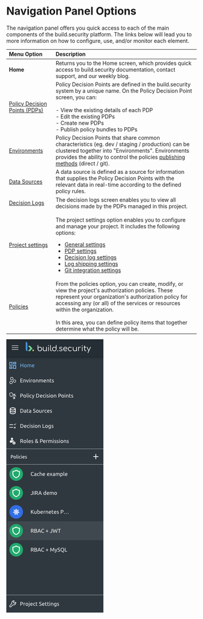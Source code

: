 # Navigation Panel Options

The navigation panel offers you quick access to each of the main components of the build.security platform. The links below will lead you to more information on how to configure, use, and/or monitor each element. 

<table>
  <thead>
    <tr>
      <th style="text-align:left">Menu Option</th>
      <th style="text-align:left">Description</th>
    </tr>
  </thead>
  <tbody>
    <tr>
      <td style="text-align:left"><b>Home</b>
      </td>
      <td style="text-align:left">Returns you to the Home screen, which provides quick access to build.security
        documentation, contact support, and our weekly blog.</td>
    </tr>
    <tr>
      <td style="text-align:left"><a href="../policy-decision-points-pdp/">Policy Decision Points (PDPs)</a>
      </td>
      <td style="text-align:left">Policy Decision Points are defined in the build.security system by a unique
        name. On the Policy Decision Point screen, you can:
        <br />
        <br />- View the existing details of each PDP
        <br />- Edit the existing PDPs
        <br />- Create new PDPs
        <br />- Publish policy bundles to PDPs</td>
    </tr>
    <tr>
      <td style="text-align:left"><a href="../environments.md">Environments</a>
      </td>
      <td style="text-align:left">Policy Decision Points that share common characteristics (eg. dev / staging
        / production) can be clustered together into &quot;Environments&quot;.
        Environments provides the ability to control the policies <a href="../environments.md#publishing-methods">publishing methods</a> (direct
        / git).</td>
    </tr>
    <tr>
      <td style="text-align:left"><a href="../data-sources/">Data Sources</a>
      </td>
      <td style="text-align:left">A data source is defined as a source for information that supplies the
        Policy Decision Points with the relevant data in real-time according to
        the defined policy rules.</td>
    </tr>
    <tr>
      <td style="text-align:left"><a href="../decision-logs/">Decision Logs</a>
      </td>
      <td style="text-align:left">The decision logs screen enables you to view all decisions made by the
        PDPs managed in this project.</td>
    </tr>
    <tr>
      <td style="text-align:left"><a href="../project-settings/">Project settings</a>
      </td>
      <td style="text-align:left">
        <p>The project settings option enables you to configure and manage your project.
          It includes the following options:</p>
        <ul>
          <li><a href="../project-settings/">General settings</a>
          </li>
          <li><a href="../project-settings/pdp-settings.md">PDP settings</a>
          </li>
          <li><a href="../project-settings/decision-log-settings.md">Decision log settings</a>
          </li>
          <li><a href="../project-settings/log-shipping.md">Log shipping settings</a>
          </li>
          <li><a href="../project-settings/git-integration-settings.md">Git integration settings</a>
          </li>
        </ul>
      </td>
    </tr>
    <tr>
      <td style="text-align:left"><a href="../policies/">Policies</a>
      </td>
      <td style="text-align:left">From the policies option, you can create, modify, or view the project&apos;s
        authorization policies. These represent your organization&apos;s authorization
        policy for accessing any (or all) of the services or resources within the
        organization.
        <br />
        <br />In this area, you can define policy items that together determine what
        the policy will be.</td>
    </tr>
  </tbody>
</table>

![Navigation panel](../../.gitbook/assets/image%20%2825%29.png)

